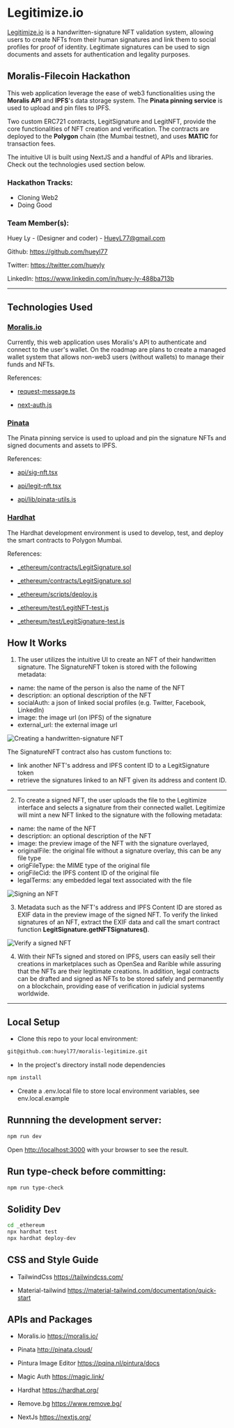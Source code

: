 # Legitimize.io

<a href="https://moralis-legitimize.vercel.app" target="_blank">Legitimize.io</a> is a handwritten-signature NFT validation system, allowing users to create NFTs from their human signatures and link them to social profiles for proof of identity. Legitimate signatures can be used to sign documents and assets for authentication and legality purposes.

## Moralis-Filecoin Hackathon

This web application leverage the ease of web3 functionalities using the **Moralis API** and **IPFS**'s data storage system.  The **Pinata pinning service** is used to upload and pin files to IPFS. 

Two custom ERC721 contracts, LegitSignature and LegitNFT, provide the core functionalities of NFT creation and verification.  The contracts are deployed to the **Polygon** chain (the Mumbai testnet), and uses **MATIC** for transaction fees.

The intuitive UI is built using NextJS and a handful of APIs and libraries.  Check out the technologies used section below.

### Hackathon Tracks:
- Cloning Web2
- Doing Good

### Team Member(s):

Huey Ly - (Designer and coder) - HueyL77@gmail.com

Github: <a href="https://github.com/hueyl77" target="_blank">https://github.com/hueyl77</a>

Twitter: <a href="https://twitter.com/hueyly" target="_blank">https://twitter.com/hueyly</a>

LinkedIn: <a href="https://www.linkedin.com/in/huey-ly-488ba713b" target="_blank">https://www.linkedin.com/in/huey-ly-488ba713b</a>

------------

## Technologies Used

### <a href="https://moralis.io/" target="_blank">Moralis.io</a>

Currently, this web application uses Moralis's API to authenticate and connect to the user's wallet.  On the roadmap are plans to create a managed wallet system that allows non-web3 users (without wallets) to manage their funds and NFTs.  

References:
- [request-message.ts](https://github.com/hueyl77/moralis-legitimize/blob/master/pages/api/auth/request-message.ts "request-message.ts")

- [next-auth.js](https://github.com/hueyl77/moralis-legitimize/blob/master/pages/api/auth/%5B...nextauth%5D.js "next-auth.js")

### <a href="https://pinata.cloud/" target="_blank">Pinata</a>

The Pinata pinning service is used to upload and pin the signature NFTs and signed documents and assets to IPFS.

References: 
- [api/sig-nft.tsx](http://https://github.com/hueyl77/moralis-legitimize/blob/master/pages/api/sig-nft.tsx "api/sig-nft.tsx")

- [api/legit-nft.tsx](https://github.com/hueyl77/moralis-legitimize/blob/master/pages/api/legit-nft.tsx "api/legit-nft.tsx")

- [api/lib/pinata-utils.js](https://github.com/hueyl77/moralis-legitimize/blob/master/pages/api/lib/pinata-utils.js "api/lib/pinata-utils.js")

### <a href="https://hardhat.org/" target="_blank">Hardhat</a>

The Hardhat development environment is used to develop, test, and deploy the smart contracts to Polygon Mumbai.

References:
- [_ethereum/contracts/LegitSignature.sol](https://github.com/hueyl77/moralis-legitimize/blob/master/_ethereum/contracts/LegitSignature.sol "_ethereum/contracts/LegitSignature.sol")

- [_ethereum/contracts/LegitSignature.sol](https://github.com/hueyl77/moralis-legitimize/blob/master/_ethereum/contracts/LegitSignature.sol "_ethereum/contracts/LegitSignature.sol")

- [_ethereum/scripts/deploy.js](https://github.com/hueyl77/moralis-legitimize/blob/master/_ethereum/scripts/deploy.js "deploy.js")

- [_ethereum/test/LegitNFT-test.js](https://github.com/hueyl77/moralis-legitimize/blob/master/_ethereum/test/LegitNFT-test.js "_ethereum/test/LegitNFT-test.js")

- [_ethereum/test/LegitSignature-test.js](https://github.com/hueyl77/moralis-legitimize/blob/master/_ethereum/test/LegitSignature-test.js")

## How It Works
1. The user utilizes the intuitive UI to create an NFT of their handwritten signature.  The SignatureNFT token is stored with the following metadata:

- name: the name of the person is also the name of the NFT
- description: an optional description of the NFT
- socialAuth: a json of linked social profiles (e.g. Twitter, Facebook, LinkedIn)
- image: the image url (on IPFS) of the signature
- external_url: the external image url

![Creating a handwritten-signature NFT](https://moralis-legitimize.vercel.app/_next/image?url=%2Fimages%2Flegitimize-howitworks-create-sig.png&w=3840&q=75 "Creating a handwritten-signature NFT")


The SignatureNFT contract also has custom functions to:
- link another NFT's address and IPFS content ID to a LegitSignature token
- retrieve the signatures linked to an NFT given its address and content ID.

------------

2. To create a signed NFT, the user uploads the file to the Legitimize interface and selects a signature from their connected wallet.  Legitimize will mint a new NFT linked to the signature with the following metadata:

- name: the name of the NFT
- description: an optional description of the NFT
- image: the preview image of the NFT with the signature overlayed,
- originalFile: the original file without a signature overlay, this can be any file type
- origFileType: the MIME type of the original file
- origFileCid: the IPFS content ID of the original file
- legalTerms: any embedded legal text associated with the file

![Signing an NFT](https://moralis-legitimize.vercel.app/_next/image?url=%2Fimages%2Flegitimize-howitworks-sign-nft.png&w=3840&q=75 "Signing an NFT")

3. Metadata such as the NFT's address and IPFS Content ID are stored as EXIF data in the preview image of the signed NFT.  To verify the linked signatures of an NFT, extract the EXIF data and call the smart contract function **LegitSignature.getNFTSignatures()**.

![Verify a signed NFT](https://moralis-legitimize.vercel.app/_next/image?url=%2Fimages%2Flegitimize-howitworks-verify-nft.png&w=3840&q=75 "Verify a signed NFT")

4. With their NFTs signed and stored on IPFS, users can easily sell their creations in marketplaces such as OpenSea and Rarible while assuring that the NFTs are their legitimate creations. In addition, legal contracts can be drafted and signed as NFTs to be stored safely and permanently on a blockchain, providing ease of verification in judicial systems worldwide.
------------

## Local Setup

- Clone this repo to your local environment:

```bash
git@github.com:hueyl77/moralis-legitimize.git
```

- In the project's directory install node dependencies

```bash
npm install
```

- Create a .env.local file to store local environment variables, see env.local.example

## Runnning the development server:

```bash
npm run dev
```

Open [http://localhost:3000](http://localhost:3000) with your browser to see the result.

## Run type-check before committing:

```bash
npm run type-check
```

## Solidity Dev

```bash
cd _ethereum
npx hardhat test
npx hardhat deploy-dev
```

## CSS and Style Guide

- TailwindCss
https://tailwindcss.com/

- Material-tailwind
https://material-tailwind.com/documentation/quick-start


## APIs and Packages

- Moralis.io
https://moralis.io/

- Pinata
http://pinata.cloud/

- Pintura Image Editor
https://pqina.nl/pintura/docs

- Magic Auth
https://magic.link/

- Hardhat
https://hardhat.org/

- Remove.bg
https://www.remove.bg/

- NextJs
https://nextjs.org/
